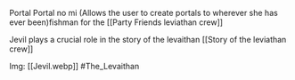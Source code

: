 Portal Portal no mi (Allows the user to create portals to wherever she has ever been)fishman for the [[Party Friends leviathan crew]]

Jevil plays a crucial role in the story of the levaithan 
[[Story of the leviathan crew]]

Img: [[Jevil.webp]]
#The_Levaithan